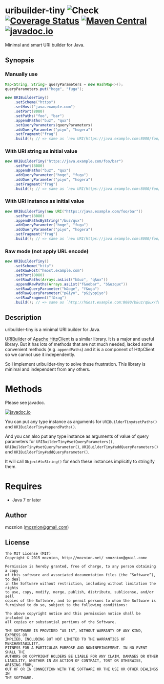 uribuilder-tiny ![Check](https://github.com/moznion/uribuilder-tiny/workflows/Check/badge.svg) [![Coverage Status](https://coveralls.io/repos/moznion/uribuilder-tiny/badge.svg?branch=master)](https://coveralls.io/r/moznion/uribuilder-tiny?branch=master) [![Maven Central](https://maven-badges.herokuapp.com/maven-central/net.moznion/uribuilder-tiny/badge.svg)](https://maven-badges.herokuapp.com/maven-central/net.moznion/uribuilder-tiny) [![javadoc.io](https://javadocio-badges.herokuapp.com/net.moznion/uribuilder-tiny/badge.svg)](https://javadocio-badges.herokuapp.com/net.moznion/uribuilder-tiny)
=============

Minimal and smart URI builder for Java.

Synopsis
---

### Manually use

```java
Map<String, String> queryParameters = new HashMap<>();
queryParameters.put("hoge", "fuga");

new URIBuilderTiny()
    .setScheme("https")
    .setHost("java.example.com")
    .setPort(8080)
    .setPaths("foo", "bar")
    .appendPaths("buz", "qux")
    .setQueryParameters(queryParameters)
    .addQueryParameter("piyo", "hogera")
    .setFragment("frag")
    .build(); // => same as `new URI(https://java.example.com:8080/foo/bar/buz/qux?hoge=fuga&piyo=hogera#frag)`
```

### With URI string as initial value

```java
new URIBuilderTiny("https://java.example.com/foo/bar")
    .setPort(8080)
    .appendPaths("buz", "qux")
    .addQueryParameter("hoge", "fuga")
    .addQueryParameter("piyo", "hogera")
    .setFragment("frag")
    .build(); // => same as `new URI(https://java.example.com:8080/foo/bar/buz/qux?hoge=fuga&piyo=hogera#frag)`
```

### With URI instance as initial value

```java
new URIBuilderTiny(new URI("https://java.example.com/foo/bar"))
    .setPort(8080)
    .appendPathsByString("/buz/qux")
    .addQueryParameter("hoge", "fuga")
    .addQueryParameter("piyo", "hogera")
    .setFragment("frag")
    .build(); // => same as `new URI(https://java.example.com:8080/foo/bar/buz/qux?hoge=fuga&piyo=hogera#frag)`
```

### Raw mode (not apply URL encode)

```java
new URIBuilderTiny()
    .setScheme("http")
    .setRawHost("h&ost.example.com")
    .setPort(8080)
    .setRawPaths(Arrays.asList("b&uz", "q&ux"))
    .appendRawPaths(Arrays.asList("f&oobar", "b&uzqux"))
    .setRawQueryParameter("h&oge", "f&uga")
    .addRawQueryParameter("p&iyo", "p&iyopiyo")
    .setRawFragment("f&rag")
    .build(); // => same as `http://h&ost.example.com:8080/b&uz/q&ux/f&oobar/b&uzqux?h&oge=f&uga&p&iyo=p&iyopiyo#f&rag`
```

Description
--

uribuilder-tiny is a minimal URI builder for Java.

[URIBuilder](https://hc.apache.org/httpcomponents-client-ga/httpclient/apidocs/org/apache/http/client/utils/URIBuilder.html)
of [Apache HttpClient](https://hc.apache.org/httpcomponents-client-ga/) is a similar library.
It is a major and useful library. But it has lots of methods that are not much needed,
lacked some convenient methods (e.g. `appendPaths`) and it is a component of HttpClient so we cannot use it independently.

So I implement uribuilder-tiny to solve these frustration.
This library is minimal and independent from any others.

Methods
==

Please see javadoc.

[![javadoc.io](https://javadocio-badges.herokuapp.com/net.moznion/uribuilder-tiny/badge.svg)](https://javadocio-badges.herokuapp.com/net.moznion/uribuilder-tiny)

You can put any type instance as arguments for `URIBuilderTiny#setPaths()` and `URIBuilderTiny#appendPaths()`.

And you can also put any type instance as arguments of value of query parameters for
`URIBuilderTiny#setQueryParameters()`, `URIBuilderTiny#setQueryParameter()`,
`URIBuilderTiny#addQueryParameters()` and `URIBuilderTiny#addQueryParameter()`.

It will call `Object#toString()` for each these instances implicitly to stringify them.

Requires
==

- Java 7 or later

Author
--

moznion (<moznion@gmail.com>)

License
--

```
The MIT License (MIT)
Copyright © 2015 moznion, http://moznion.net/ <moznion@gmail.com>

Permission is hereby granted, free of charge, to any person obtaining a copy
of this software and associated documentation files (the “Software”), to deal
in the Software without restriction, including without limitation the rights
to use, copy, modify, merge, publish, distribute, sublicense, and/or sell
copies of the Software, and to permit persons to whom the Software is
furnished to do so, subject to the following conditions:

The above copyright notice and this permission notice shall be included in
all copies or substantial portions of the Software.

THE SOFTWARE IS PROVIDED “AS IS”, WITHOUT WARRANTY OF ANY KIND, EXPRESS OR
IMPLIED, INCLUDING BUT NOT LIMITED TO THE WARRANTIES OF MERCHANTABILITY,
FITNESS FOR A PARTICULAR PURPOSE AND NONINFRINGEMENT. IN NO EVENT SHALL THE
AUTHORS OR COPYRIGHT HOLDERS BE LIABLE FOR ANY CLAIM, DAMAGES OR OTHER
LIABILITY, WHETHER IN AN ACTION OF CONTRACT, TORT OR OTHERWISE, ARISING FROM,
OUT OF OR IN CONNECTION WITH THE SOFTWARE OR THE USE OR OTHER DEALINGS IN
THE SOFTWARE.
```

